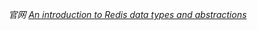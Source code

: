 *官网 [An introduction to Redis data types and abstractions](https://redis.io/topics/data-types-intro)*

